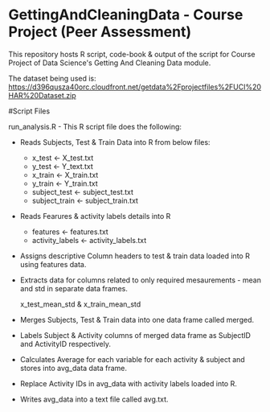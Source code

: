# GettingAndCleaningData - Course Project (Peer Assessment)

This repository hosts R script, code-book & output of the script for Course Project of Data Science's Getting And Cleaning Data module. 

The dataset being used is: https://d396qusza40orc.cloudfront.net/getdata%2Fprojectfiles%2FUCI%20HAR%20Dataset.zip 

#Script Files

run_analysis.R - This R script file does the following:

* Reads Subjects, Test & Train Data into R from below files:

  - x_test <- X_test.txt 
  - y_test <- Y_text.txt 
  - x_train <- X_train.txt 
  - y_train <- Y_train.txt 
  - subject_test <- subject_test.txt 
  - subject_train <- subject_train.txt

* Reads Fearures & activity labels details into R

   - features <- features.txt 
   - activity_labels <- activity_labels.txt

* Assigns descriptive Column headers to test & train data loaded into R using features data.

* Extracts data for columns related to only required mesaurements - mean and std in separate data frames.

     x_test_mean_std & x_train_mean_std

* Merges Subjects, Test & Train data into one data frame called merged.

* Labels Subject & Activity columns of merged data frame as SubjectID and ActivityID respectively.

* Calculates Average for each variable for each activity & subject and stores into avg_data data frame.

* Replace Activity IDs in avg_data  with activity labels loaded into R.

* Writes avg_data into a text file called avg.txt.
